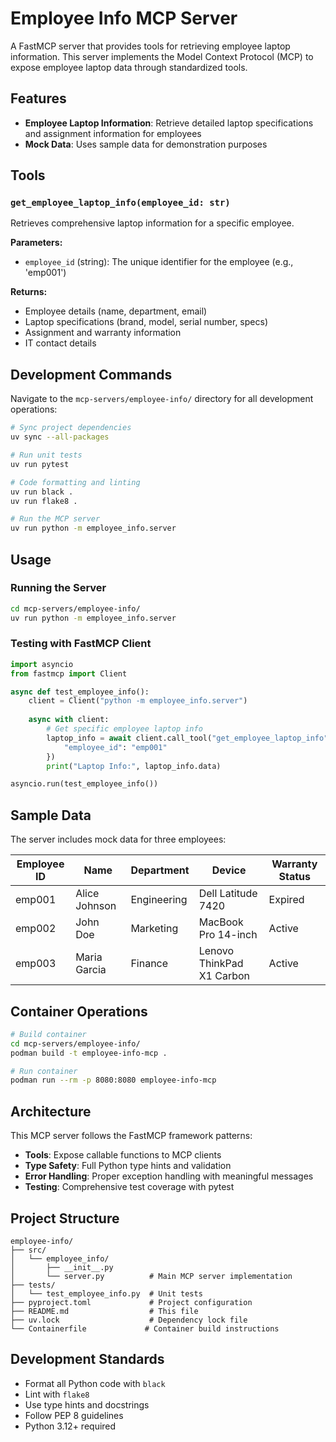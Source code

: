 # Employee Info MCP Server

A FastMCP server that provides tools for retrieving employee laptop information. This server implements the Model Context Protocol (MCP) to expose employee laptop data through standardized tools.

## Features

- **Employee Laptop Information**: Retrieve detailed laptop specifications and assignment information for employees
- **Mock Data**: Uses sample data for demonstration purposes

## Tools

### `get_employee_laptop_info(employee_id: str)`

Retrieves comprehensive laptop information for a specific employee.

**Parameters:**
- `employee_id` (string): The unique identifier for the employee (e.g., 'emp001')

**Returns:**
- Employee details (name, department, email)
- Laptop specifications (brand, model, serial number, specs)
- Assignment and warranty information
- IT contact details

## Development Commands

Navigate to the `mcp-servers/employee-info/` directory for all development operations:

```bash
# Sync project dependencies
uv sync --all-packages

# Run unit tests
uv run pytest

# Code formatting and linting
uv run black .
uv run flake8 .

# Run the MCP server
uv run python -m employee_info.server
```

## Usage

### Running the Server

```bash
cd mcp-servers/employee-info/
uv run python -m employee_info.server
```

### Testing with FastMCP Client

```python
import asyncio
from fastmcp import Client

async def test_employee_info():
    client = Client("python -m employee_info.server")
    
    async with client:
        # Get specific employee laptop info
        laptop_info = await client.call_tool("get_employee_laptop_info", {
            "employee_id": "emp001"
        })
        print("Laptop Info:", laptop_info.data)

asyncio.run(test_employee_info())
```

## Sample Data

The server includes mock data for three employees:

| Employee ID | Name | Department | Device | Warranty Status |
|-------------|------|------------|--------|--------------|
| emp001 | Alice Johnson | Engineering | Dell Latitude 7420 | Expired |
| emp002 | John Doe | Marketing | MacBook Pro 14-inch | Active |
| emp003 | Maria Garcia | Finance | Lenovo ThinkPad X1 Carbon | Active |

## Container Operations

```bash
# Build container
cd mcp-servers/employee-info/
podman build -t employee-info-mcp .

# Run container
podman run --rm -p 8080:8080 employee-info-mcp
```

## Architecture

This MCP server follows the FastMCP framework patterns:

- **Tools**: Expose callable functions to MCP clients
- **Type Safety**: Full Python type hints and validation
- **Error Handling**: Proper exception handling with meaningful messages
- **Testing**: Comprehensive test coverage with pytest

## Project Structure

```
employee-info/
├── src/
│   └── employee_info/
│       ├── __init__.py
│       └── server.py          # Main MCP server implementation
├── tests/
│   └── test_employee_info.py  # Unit tests
├── pyproject.toml             # Project configuration
├── README.md                  # This file
├── uv.lock                    # Dependency lock file
└── Containerfile             # Container build instructions
```

## Development Standards

- Format all Python code with `black`
- Lint with `flake8`
- Use type hints and docstrings
- Follow PEP 8 guidelines
- Python 3.12+ required